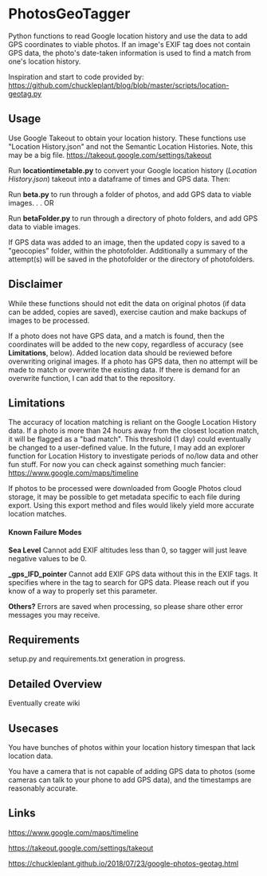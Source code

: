 # PhotosGeoTagger

Python functions to read Google location history and use the data to add GPS coordinates to viable photos. If an image's EXIF tag does not contain GPS data, the photo's date-taken information is used to find a match from one's location history.

Inspiration and start to code provided by: https://github.com/chuckleplant/blog/blob/master/scripts/location-geotag.py

## Usage
Use Google Takeout to obtain your location history. These functions use "Location History.json" and not the Semantic Location Histories. Note, this may be a big file.
https://takeout.google.com/settings/takeout

Run **locationtimetable.py** to convert your Google location history (*Location History.json*) takeout into a dataframe of times and GPS data. Then:

Run **beta.py** to run through a folder of photos, and add GPS data to viable images. . . OR

Run **betaFolder.py** to run through a directory of photo folders, and add GPS data to viable images.

If GPS data was added to an image, then the updated copy is saved to a "geocopies" folder, within the photofolder. Additionally a summary of the attempt(s) will be saved in the photofolder or the directory of photofolders.

## Disclaimer
While these functions should not edit the data on original photos (if data can be added, copies are saved), exercise caution and make backups of images to be processed.

If a photo does not have GPS data, and a match is found, then the coordinates will be added to the new copy, regardless of accuracy (see **Limitations**, below). Added location data should be reviewed before overwriting original images. If a photo has GPS data, then no attempt will be made to match or overwrite the existing data.
If there is demand for an overwrite function, I can add that to the repository.

## Limitations
The accuracy of location matching is reliant on the Google Location History data. If a photo is more than 24 hours away from the closest location match, it will be flagged as a "bad match". This threshold (1 day) could eventually be changed to a user-defined value. In the future, I may add an explorer function for Location History to investigate periods of no/low data and other fun stuff. For now you can check against something much fancier: https://www.google.com/maps/timeline

If photos to be processed were downloaded from Google Photos cloud storage, it may be possible to get metadata specific to each file during export. Using this export method and files would likely yield more accurate location matches.

#### Known Failure Modes
**Sea Level** Cannot add EXIF altitudes less than 0, so tagger will just leave negative values to be 0.

**\_gps\_IFD\_pointer** Cannot add EXIF GPS data without this in the EXIF tags. It specifies where in the tag to search for GPS data. Please reach out if you know of a way to properly set this parameter.

**Others?** Errors are saved when processing, so please share other error messages you may receive.


## Requirements
setup.py and requirements.txt generation in progress.

## Detailed Overview
Eventually create wiki

## Usecases
You have bunches of photos within your location history timespan that lack location data.

You have a camera that is not capable of adding GPS data to photos (some cameras can talk to your phone to add GPS data), and the timestamps are reasonably accurate.

## Links
https://www.google.com/maps/timeline

https://takeout.google.com/settings/takeout

https://chuckleplant.github.io/2018/07/23/google-photos-geotag.html
